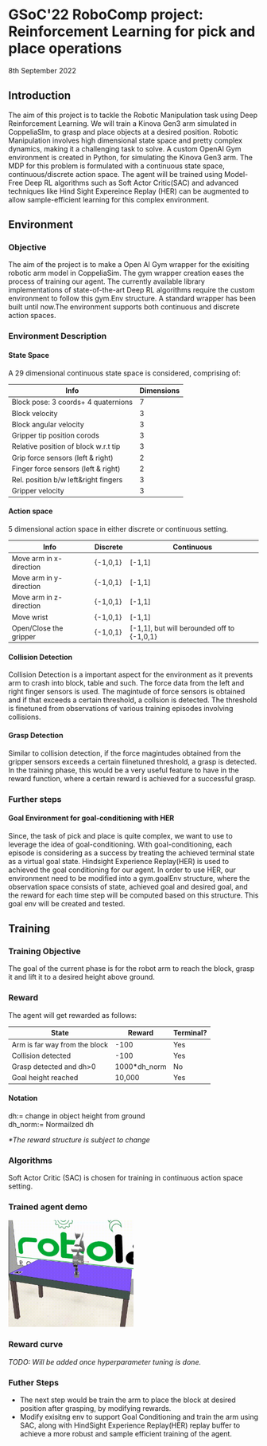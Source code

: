 # GSoC'22 RoboComp project: Reinforcement Learning for pick and place operations

8th September 2022

## Introduction
The aim of this project is to tackle the Robotic Manipulation task using Deep Reinforcement Learning. We will train a Kinova Gen3 arm simulated in CoppeliaSIm, to grasp and place objects at a desired position. Robotic Manipulation involves high dimensional state space and pretty complex dynamics, making it a challenging task to solve. A custom OpenAI Gym environment is created in Python, for simulating the Kinova Gen3 arm. The MDP for this problem is formulated with a continuous state space, continuous/discrete action space. The agent will be trained using Model-Free Deep RL algorithms such as Soft Actor Critic(SAC) and advanced techniques like Hind Sight Expereince Replay (HER) can be augmented to allow sample-efficient learning for this complex environment. 

## Environment

### Objective
The aim of the project is to make a Open AI Gym wrapper for the exisiting robotic arm model in CoppeliaSim. The gym wrapper creation eases the process of training our agent. The currently available library implementations of state-of-the-art Deep RL algorithms require the custom environment to follow this gym.Env structure. A standard wrapper has been built until now.The environment supports both continuous and discrete action spaces.

### Environment Description

#### State Space

A 29 dimensional continuous state space is considered, comprising of:

|        Info                           |  Dimensions |
| -------------------------             |  ---|
| Block pose: 3 coords+ 4 quaternions  |  7  |
| Block velocity                        |  3  |
| Block angular velocity                 |  3  |
| Gripper tip position corods           |  3  |
| Relative position of block w.r.t tip  |  3  |
| Grip force sensors (left & right)     |  2  |
| Finger force sensors (left & right)   |  2  |
| Rel. position b/w left&right fingers   |  3  |
| Gripper velocity                      |  3  |

#### Action space

5 dimensional action space in either discrete or continuous setting.

|        Info               |  Discrete  |  Continuous |
| ------------------------- |  ---       |  ---   |
| Move arm in x-direction   |  {-1,0,1}  |[-1,1]  |
| Move arm in y-direction   |  {-1,0,1}  |[-1,1]  |
| Move arm in z-direction   |  {-1,0,1}  |[-1,1]  |
| Move wrist                |  {-1,0,1}  |[-1,1]  |
| Open/Close the gripper    |  {-1,0,1}  |[-1,1], but will berounded off to {-1,0,1}  |

#### Collision Detection

Collision Detection is a important aspect for the environment as it prevents arm to crash into block, table and such. The force data from the left and right finger sensors is used. The magintude of force sensors is obtained and if that exceeds a certain threshold, a collsion is detected. The threshold is finetuned from observations of various training episodes involving collisions.

#### Grasp Detection
Similar to collision detection, if the force magintudes obtained from the gripper sensors exceeds a certain fiinetuned threshold, a grasp is detected. In the training phase, this would be a very useful feature to have in the reward function, where a certain reward is achieved for a successful grasp.  

### Further steps

#### Goal Environment for goal-conditioning with HER

Since, the task of pick and place is quite complex, we want to use to leverage the idea of goal-conditioning. With goal-conditioning, each episode is considering as a success by treating the achieved terminal state as a virtual goal state. Hindsight Experience Replay(HER) is used to achieved the goal conditioning for our agent. In order to use HER, our environment need to be modified into a gym.goalEnv structure, where the observation space consists of state, achieved goal and desired goal, and the reward for each time step will be computed based on this structure. This goal env will be created and tested. 

## Training 

### Training Objective
The goal of the current phase is for the robot arm to reach the block, grasp it and lift it to a desired height above ground.

### Reward

The agent will get rewarded as follows:

|        State                           |  Reward | Terminal? |
| -------------------------             |  ---|   ----   |
| Arm is far way from the block         |  -100  |  Yes  |
| Collision detected                        |  -100  |  Yes  |
| Grasp detected and dh>0                 |  1000\*dh_norm | No |
| Goal height reached                 |  10,000 | Yes |

#### Notation
dh:= change in object height from ground \
dh_norm:= Normailzed dh

*\*The reward structure is subject to change*

### Algorithms

Soft Actor Critic (SAC) is chosen for training in continuous action space setting.

### Trained agent demo

<img src="basics/assets/trained_agent.gif" width="50%" height="25%"/>

### Reward curve

*TODO: Will be added once hyperparameter tuning is done.*

### Futher Steps
 - The next step would be train the arm to place the block at desired position after grasping, by modifying rewards.
 - Modify exisitng env to support Goal Conditioning and train the arm using SAC, along with HindSight Experience Replay(HER) replay buffer to achieve a more robust and sample efficient training of the agent.
